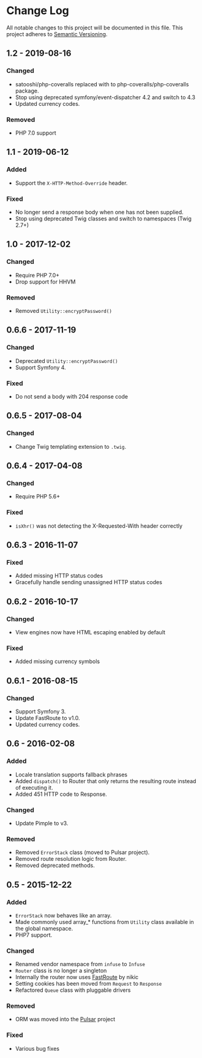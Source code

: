 # Change Log
All notable changes to this project will be documented in this file.
This project adheres to [Semantic Versioning](http://semver.org/).

## 1.2 - 2019-08-16
### Changed
- satooshi/php-coveralls replaced with to php-coveralls/php-coveralls package.
- Stop using deprecated symfony/event-dispatcher 4.2 and switch to 4.3
- Updated currency codes.

### Removed
- PHP 7.0 support

## 1.1 - 2019-06-12
### Added
- Support the `X-HTTP-Method-Override` header.

### Fixed
- No longer send a response body when one has not been supplied.
- Stop using deprecated Twig classes and switch to namespaces (Twig 2.7+)

## 1.0 - 2017-12-02
### Changed
- Require PHP 7.0+
- Drop support for HHVM

### Removed
- Removed `Utility::encryptPassword()`

## 0.6.6 - 2017-11-19
### Changed
- Deprecated `Utility::encryptPassword()`
- Support Symfony 4.

### Fixed
- Do not send a body with 204 response code

## 0.6.5 - 2017-08-04
### Changed
- Change Twig templating extension to `.twig`.

## 0.6.4 - 2017-04-08
### Changed
- Require PHP 5.6+

### Fixed
- `isXhr()` was not detecting the X-Requested-With header correctly

## 0.6.3 - 2016-11-07
### Fixed
- Added missing HTTP status codes
- Gracefully handle sending unassigned HTTP status codes

## 0.6.2 - 2016-10-17
### Changed
- View engines now have HTML escaping enabled by default

### Fixed
- Added missing currency symbols

## 0.6.1 - 2016-08-15
### Changed
- Support Symfony 3.
- Update FastRoute to v1.0.
- Updated currency codes.

## 0.6 - 2016-02-08
### Added
- Locale translation supports fallback phrases
- Added `dispatch()` to Router that only returns the resulting route instead of executing it.
- Added 451 HTTP code to Response.

### Changed
- Update Pimple to v3.

### Removed
- Removed `ErrorStack` class (moved to Pulsar project).
- Removed route resolution logic from Router.
- Removed deprecated methods.

## 0.5 - 2015-12-22
### Added
- `ErrorStack` now behaves like an array.
- Made commonly used array_* functions from `Utility` class available in the global namespace.
- PHP7 support.

### Changed
- Renamed vendor namespace from `infuse` to `Infuse`
- `Router` class is no longer a singleton
- Internally the router now uses [FastRoute](https://github.com/nikic/FastRoute) by nikic
- Setting cookies has been moved from `Request` to `Response`
- Refactored `Queue` class with pluggable drivers

### Removed
- ORM was moved into the [Pulsar](https://github.com/jaredtking/pulsar) project

### Fixed
- Various bug fixes